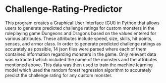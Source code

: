 # Challenge-Rating-Predictor

This program creates a Graphical User Interface (GUI) in Python that allows users to generate predicted challenge ratings for custom monsters in the roleplaying game Dungeons and Dragons based on the values entered for various attributes.
These attributes include speed, size, skills, hit points, senses, and armor class. In order to generate predicted challenge ratings as accurately as possible, 14 json files were parsed where
each of them contained information regarding monsters in the game. Only relevant data was extracted which included the name of the monsters and the attributes mentioned above.
This data was then used to train the machine learning model which used the random forest regression algorithm to accurately predict the challenge rating for any custom monster.
